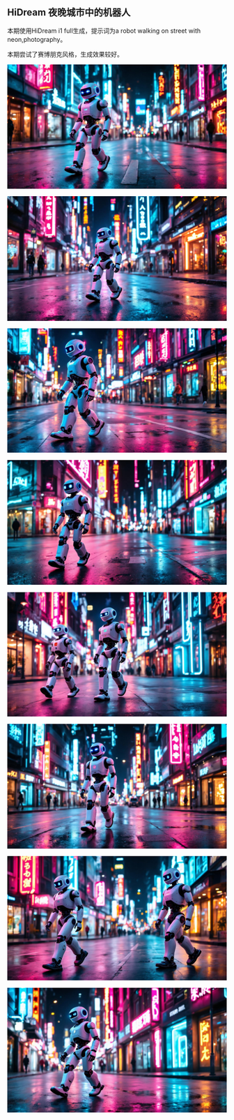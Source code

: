 ## HiDream 夜晚城市中的机器人

本期使用HiDream i1 full生成，提示词为a robot walking on street with neon,photography。

本期尝试了赛博朋克风格，生成效果较好。

![ComfyUI_00001_.jpg](https://github.com/Willian7004/media-blog/blob/main/files/202505/2025051211/ComfyUI_00001_.jpg?raw=true)

![ComfyUI_00002_.jpg](https://github.com/Willian7004/media-blog/blob/main/files/202505/2025051211/ComfyUI_00002_.jpg?raw=true)

![ComfyUI_00003_.jpg](https://github.com/Willian7004/media-blog/blob/main/files/202505/2025051211/ComfyUI_00003_.jpg?raw=true)

![ComfyUI_00004_.jpg](https://github.com/Willian7004/media-blog/blob/main/files/202505/2025051211/ComfyUI_00004_.jpg?raw=true)

![ComfyUI_00005_.jpg](https://github.com/Willian7004/media-blog/blob/main/files/202505/2025051211/ComfyUI_00005_.jpg?raw=true)

![ComfyUI_00006_.jpg](https://github.com/Willian7004/media-blog/blob/main/files/202505/2025051211/ComfyUI_00006_.jpg?raw=true)

![ComfyUI_00007_.jpg](https://github.com/Willian7004/media-blog/blob/main/files/202505/2025051211/ComfyUI_00007_.jpg?raw=true)

![ComfyUI_00008_.jpg](https://github.com/Willian7004/media-blog/blob/main/files/202505/2025051211/ComfyUI_00008_.jpg?raw=true)
